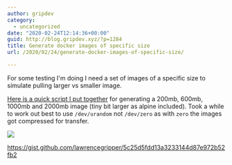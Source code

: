 ```yaml
---
author: gripdev
category:
  - uncategorized
date: "2020-02-24T12:14:36+00:00"
guid: http://blog.gripdev.xyz/?p=1284
title: Generate docker images of specific size
url: /2020/02/24/generate-docker-images-of-specific-size/

---
```

For some testing I'm doing I need a set of images of a specific size to simulate pulling larger vs smaller image.

[Here is a quick script I put together](https://gist.github.com/lawrencegripper/5c25d5fdd13a3233144d87e972b52fb2) for generating a 200mb, 600mb, 1000mb and 2000mb image (tiny bit larger as alpine included). Took a while to work out best to use `/dev/urandom` not `/dev/zero` as with `zero` the images got compressed for transfer.

![](/wp-content/uploads/2020/02/image.png?w=1024)

https://gist.github.com/lawrencegripper/5c25d5fdd13a3233144d87e972b52fb2
